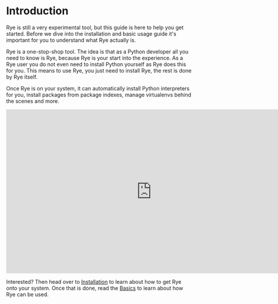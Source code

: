 # Introduction

Rye is still a very experimental tool, but this guide is here to help you get
started.  Before we dive into the installation and basic usage guide it's
important for you to understand what Rye actually is.

Rye is a one-stop-shop tool.  The idea is that as a Python developer all you
need to know is Rye, because Rye is your start into the experience.  As a Rye
user you do not even need to install Python yourself as Rye does this for you.
This means to use Rye, you just need to install Rye, the rest is done by Rye
itself.

Once Rye is on your system, it can automatically install Python interpreters
for you, install packages from package indexes, manage virtualenvs behind
the scenes and more.

<div>
<iframe width="782" height="441" style="display: block; margin: 0 auto;" src="https://www.youtube.com/embed/q99TYA7LnuA" title="YouTube video player" frameborder="0" allow="accelerometer; autoplay; clipboard-write; encrypted-media; gyroscope; picture-in-picture; web-share" allowfullscreen></iframe>
</div>

Interested?  Then head over to [Installation](./installation.md) to learn about
how to get Rye onto your system.  Once that is done, read the [Basics](./basics.md)
to learn about how Rye can be used.
